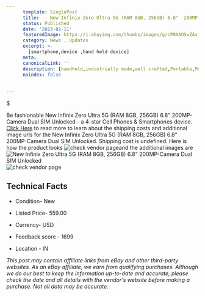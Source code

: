```yaml
---
      template: SinglePost
      title: -- New Infinix Zero Ultra 5G (RAM 8GB, 256GB) 6.8"  200MP-Camera Dual SIM Unlocked
      status: Published
      date: '2023-02-11'
      featuredImage: https://i.ebayimg.com/thumbs/images/g/cP0AAOSwZAxjoW1S/s-l225.jpg
      category: News , Updates
      excerpt: >-
        [smartphone,device ,hand held device]
      meta:
      canonicalLink: ''
      description: [handheld,industrially made,well crafted,Portable,Mobile,Compact,Convenient,Lightweight,Maneuverable,Man-portable,Miniature,Carriable,Hand-held,Light,Holdable,Transportable,Mobile device,Pocket-sized,On-the-go,Wireless,Cordless,Compact size,Convenient size, smartphone,device ,hand held device]
      noindex: false
      
        
---
```

$

Be fashionable New Infinix Zero Ultra 5G (RAM 8GB, 256GB) 6.8"  200MP-Camera Dual SIM Unlocked - a 4-star Cell Phones & Smartphones device. [Click Here](https://www.ebay.com/itm/185705492155?hash=item2b3ce8eebb%3Ag%3AcP0AAOSwZAxjoW1S&mkevt=1&mkcid=1&mkrid=711-53200-19255-0&campid=%253CePNCampaignId%253E&customid=%253CreferenceId%253E&toolid=10049) to read more to learn about the shipping costs and additional image urls for the New Infinix Zero Ultra 5G (RAM 8GB, 256GB) 6.8"  200MP-Camera Dual SIM Unlocked. Shipping cost is undefined. Here is how the product looks ![check vendor page](https://i.ebayimg.com/thumbs/images/g/cP0AAOSwZAxjoW1S/s-l225.jpg)and the additional images are![New Infinix Zero Ultra 5G (RAM 8GB, 256GB) 6.8"  200MP-Camera Dual SIM Unlocked](https://i.ebayimg.com/images/g/cP0AAOSwZAxjoW1S/s-l960.jpg)![check vendor page](https://origin-galleryplus.ebayimg.com/ws/web/185705492155_2_0_1/225x225.jpg,https://origin-galleryplus.ebayimg.com/ws/web/185705492155_3_0_1/225x225.jpg,https://origin-galleryplus.ebayimg.com/ws/web/185705492155_4_0_1/225x225.jpg,https://origin-galleryplus.ebayimg.com/ws/web/185705492155_5_0_1/225x225.jpg,https://origin-galleryplus.ebayimg.com/ws/web/185705492155_6_0_1/225x225.jpg,https://origin-galleryplus.ebayimg.com/ws/web/185705492155_7_0_1/225x225.jpg,https://origin-galleryplus.ebayimg.com/ws/web/185705492155_8_0_1/225x225.jpg,https://origin-galleryplus.ebayimg.com/ws/web/185705492155_9_0_1/225x225.jpg,https://origin-galleryplus.ebayimg.com/ws/web/185705492155_10_0_1/225x225.jpg)



 ## Technical Facts 



     
      

 - Condition- New 


      

 - Listed Price- 559.00 


      

 - Currency- USD 


      

 - Feedback score - 1699 


      

 - Location - IN 


      
      

 *_This post may contain affiliate links from eBay and other third-party websites. As an eBay affiliate, we earn from qualifying purchases. Although we do our best to keep the information up-to-date and accurate, please check the date and all details with the vendor's website before making a purchase. Not all data may be accurate._*






